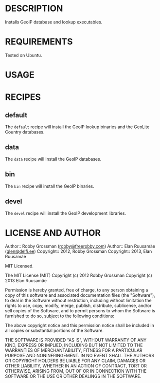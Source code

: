 DESCRIPTION
====

Installs GeoIP database and lookup executables.

REQUIREMENTS
====

Tested on Ubuntu.

USAGE
====

RECIPES
=======

default
------

The `default` recipe will install the GeoIP lookup binaries and the GeoLite Country databases.

data
------

The `data` recipe will install the GeoIP databases.

bin
------

The `bin` recipe will install the GeoIP binaries.

devel
------

The `devel` recipe will install the GeoIP development libraries.


LICENSE AND AUTHOR
====

Author:: Robby Grossman (<robby@freerobby.com>)
Author:: Elan Ruusamäe (<glen@delfi.ee>)
Copyright:: 2012, Robby Grossman
Copyright:: 2013, Elan Ruusamäe

MIT Licensed.

The MIT License (MIT)
Copyright (c) 2012 Robby Grossman
Copyright (c) 2013 Elan  Ruusamäe

Permission is hereby granted, free of charge, to any person obtaining a copy of this software and associated documentation files (the "Software"), to deal in the Software without restriction, including without limitation the rights to use, copy, modify, merge, publish, distribute, sublicense, and/or sell copies of the Software, and to permit persons to whom the Software is furnished to do so, subject to the following conditions:

The above copyright notice and this permission notice shall be included in all copies or substantial portions of the Software.

THE SOFTWARE IS PROVIDED "AS IS", WITHOUT WARRANTY OF ANY KIND, EXPRESS OR IMPLIED, INCLUDING BUT NOT LIMITED TO THE WARRANTIES OF MERCHANTABILITY, FITNESS FOR A PARTICULAR PURPOSE AND NONINFRINGEMENT. IN NO EVENT SHALL THE AUTHORS OR COPYRIGHT HOLDERS BE LIABLE FOR ANY CLAIM, DAMAGES OR OTHER LIABILITY, WHETHER IN AN ACTION OF CONTRACT, TORT OR OTHERWISE, ARISING FROM, OUT OF OR IN CONNECTION WITH THE SOFTWARE OR THE USE OR OTHER DEALINGS IN THE SOFTWARE.
